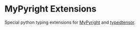 # MyPyright Extensions

Special python typing extensions for [MyPyright](https://github.com/ahmed-mahran/pyright) and [typedtensor](https://github.com/ahmed-mahran/typedtensor).